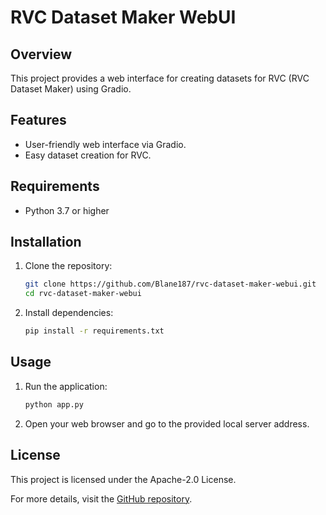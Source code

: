 # RVC Dataset Maker WebUI

## Overview
This project provides a web interface for creating datasets for RVC (RVC Dataset Maker) using Gradio. 

## Features
- User-friendly web interface via Gradio.
- Easy dataset creation for RVC.

## Requirements
- Python 3.7 or higher

## Installation
1. Clone the repository:
   ```sh
   git clone https://github.com/Blane187/rvc-dataset-maker-webui.git
   cd rvc-dataset-maker-webui
   ```
2. Install dependencies:
   ```sh
   pip install -r requirements.txt
   ```

## Usage
1. Run the application:
   ```sh
   python app.py
   ```
2. Open your web browser and go to the provided local server address.

## License
This project is licensed under the Apache-2.0 License.

For more details, visit the [GitHub repository](https://github.com/Blane187/rvc-dataset-maker-webui).
